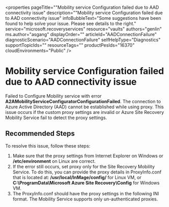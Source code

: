 <properties
	pageTitle=""Mobility service Configuration failed due to AAD connectivity issue"
	description=""Mobility service Configuration failed due to AAD connectivity issue"
	infoBubbleText="Some suggestions have been found to help solve your issue. Please see details to the right."
	service="microsoft.recoveryservices"
	resource="vaults"
	authors="genlin"
	ms.author="asgang"
	displayOrder=""
	articleId="AADConnectionFailure"
	diagnosticScenario="AADConnectionFailure"
	selfHelpType="Diagnostics"
	supportTopicIds=""
	resourceTags=""
	productPesIds="16370"
	cloudEnvironments="Public"
/>

# Mobility service Configuration failed due to AAD connectivity issue
<!--issueDescription-->
Failed to Configure Mobility service with error **A2AMobilityServiceConfiguratorConfigurationFailed**. The connection to Azure Active Directory (AAD) cannot be established while using proxy. This issue occurs if the custom proxy settings are invalid or Azure Site Recovery Mobility Service fail to detect the proxy settings.
<!--/issueDescription-->

## **Recommended Steps**

To resolve this issue, follow these steps:

1. Make sure that the proxy settings from Internet Explorer on Windows or **/etc/environment** on Linux are correct.
2. If the error still occurs, set proxy only for the Site Recovery Mobility Service. To do this,  you can provide the proxy details in ProxyInfo.conf that is located at: **/usr/local/InMage/config/** for Linux VM, or **C:\ProgramData\Microsoft Azure Site Recovery\Config** for Windows VM.
3. The ProxyInfo.conf should have the proxy settings in the following INI format. The Mobility Service supports only un-authenticated proxies.